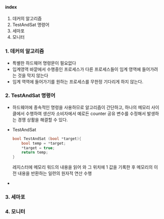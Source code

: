 #### index

1. 데커의 알고리즘
2. TestAndSat 명령어
3. 세마포
4. 모니터



### 1. 데커의 알고리즘

- 특별한 하드웨어 명령문이 필요없다
- 입계영역 바깥에서 수행중인 프로세스가 다른 프로세스들이 임계 영역에 들어가려는 것을 막지 않는다
- 임계 역역에 들어가기를 원하는 프로세스를 무한정 기다리게 하지 않는다.

### 2. TestAndSat 명령어

- 하드웨어에 종속적인 명령을 사용하므로 알고리즘이 간단하고, 하나의 메모리 사이클에서 수행하여 생산자 소비자에서 예로든 counter 공유 변수를 수정해서 발생하는 경쟁 상활을 해결할 수 있다. 

- TestAndSat 

  ```c
  bool TestAndSat (bool *target){
      bool temp = *target;
      *target = true;
      return temp;
  }
  ```

  레지스터에 메모리 워드의 내용을 읽어 와 그 위치에 1 값을 기록한 후 메모리의 이전 내용을 반환하는 일련의 원자적 연산 수행

- 

  

### 3. 세마포

### 4. 모니터

